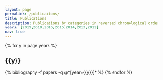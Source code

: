 ```yaml
---
layout: page
permalink: /publications/
title: Publications
description: Publications by categories in reversed chronological order.
years: [2019,2018,2016,2015,2014,2013,2012]
nav: true
---
```


<div class="publications">

{% for y in page.years %}
  <h2 class="year">{{y}}</h2>
  {% bibliography -f papers -q @*[year={{y}}]* %}
{% endfor %}

</div>
